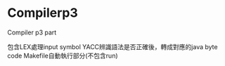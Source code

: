 # Compilerp3
Compiler p3 part


包含LEX處理input symbol
    YACC辨識語法是否正確後，轉成對應的java byte code
    Makefile自動執行部分(不包含run)
    
